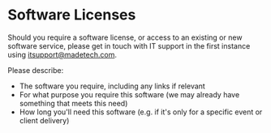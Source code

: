 # Software Licenses

Should you require a software license, or access to an existing or new software service, please get in touch with IT support in the first instance using [itsupport@madetech.com](itsupport@madetech.com).

Please describe:

- The software you require, including any links if relevant
- For what purpose you require this software (we may already have something that meets this need)
- How long you'll need this software (e.g. if it's only for a specific event or client delivery)

